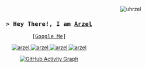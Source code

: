<!-- Intro  -->
<p align="right">
  <img src="https://komarev.com/ghpvc/?username=uhrzel&label=Profile%20views&color=0e75b6&style=flat" alt="uhrzel" />
</p>

<h3 align="center">
  <samp>&gt; Hey There!, I am <b><a target="_blank" href="https://uhrzel-portfolio.vercel.app/">Arzel</a></b></samp>
</h3>

<p align="center">
  <samp>
    [<a href="https://www.google.com/search?q=Arzel+John+Zolina">Google Me</a>]
  </samp>
</p>

<p align="center">
  <a href="https://uhrzel-portfolio.vercel.app/" target="blank">
    <img src="https://img.shields.io/badge/Website-DC143C?style=for-the-badge&logo=medium&logoColor=white" alt="arzel" />
  </a>
  <a href="https://www.linkedin.com/in/arzeljrz/" target="_blank">
    <img src="https://img.shields.io/badge/LinkedIn-0077B5?style=for-the-badge&logo=linkedin&logoColor=white" alt="arzel"/>
  </a>
  <a href="https://www.instagram.com/self.uhrzel/" target="_blank">
    <img src="https://img.shields.io/badge/Instagram-fe4164?style=for-the-badge&logo=instagram&logoColor=white" alt="arzel" />
  </a> 
  <a href="https://facebook.com/uhrzeljohn" target="_blank">
    <img src="https://img.shields.io/badge/Facebook-20BEFF?&style=for-the-badge&logo=facebook&logoColor=white" alt="arzel" />
  </a>
</p>

<!-- GitHub Activity Graph -->
<p align="center">
  <a href="https://github.com/ashutosh00710/github-readme-activity-graph">
    <img src="https://github-readme-activity-graph.cyclic.app/graph?username=uhrzel&theme=react-dark" alt="GitHub Activity Graph" />
  </a>
</p>
